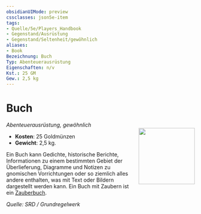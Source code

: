 ```yaml
---
obsidianUIMode: preview
cssclasses: json5e-item
tags:
- Quelle/5e/Players_Handbook
- Gegenstand/Ausrüstung
- Gegenstand/Seltenheit/gewöhnlich
aliases:
- Book
Bezeichnung: Buch
Typ: Abenteuerausrüstung
Eigenschaften: n/v
Kst.: 25 GM
Gew.: 2,5 kg
---
```

# Buch
*Abenteuerausrüstung, gewöhnlich*  
<img src="Symbolik/Gegenstände.webp" align="right" width="150">

- **Kosten**: 25 Goldmünzen
- **Gewicht**: 2,5 kg.

Ein Buch kann Gedichte, historische Berichte, Informationen zu einem bestimmten Gebiet der Überlieferung, Diagramme und Notizen zu gnomischen Vorrichtungen oder so ziemlich alles andere enthalten, was mit Text oder Bildern dargestellt werden kann. Ein Buch mit Zaubern ist ein [Zauberbuch](Zauberbuch.md).

*Quelle: SRD / Grundregelwerk*